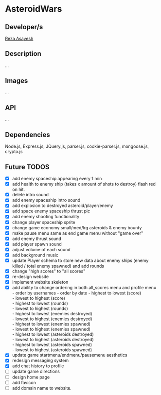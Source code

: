 # AsteroidWars

## Developer/s

[Reza Asayesh](https://github.com/rasayesh)<br/>

## Description

...

## Images

...

## API

...

## Dependencies

Node.js, Express.js, JQuery.js, parser.js, cookie-parser.js, mongoose.js, crypto.js

## Future TODOS

- [X] add enemy spaceship appearing every 1 min
- [X] add health to enemy ship (takes x amount of shots to destroy) flash red on hit.
- [X] delete intro sound
- [X] add enemy spaceship intro sound
- [X] add explosion to destroyed asteroid/player/enemy
- [X] add space enemy spaceship thrust pic 
- [X] add enemy shooting functionality
- [X] change player spaceship sprite
- [X] change game economy small/med/lrg asteroids & enemy bounty
- [X] make pause menu same as end game menu without "game over" 
- [X] add enemy thrust sound
- [X] add player spawn sound
- [X] adjust volume of each sound
- [X] add background music
- [X] update Player schema to store new data about enemy ships (enemy killed / total enemy spawned) and add rounds
- [X] change "high scores" to "all scores"
- [X] re-design website
- [X] implement website skeleton
- [X] add ability to change ordering in both all_scores menu and profile menu<br/>
      - order by usernames
      - order by date
      - highest to lowest (score)<br/>
      - lowest to highest (score)<br/>
      - highest to lowest (rounds)<br/>
      - lowest to highest (rounds)<br/>
      - highest to lowest (enemies destroyed)<br/>
      - lowest to highest (enemies destroyed)<br/>
      - highest to lowest (enemies spawned)<br/>
      - lowest to highest (enemies spawned)<br/>
      - highest to lowest (asteroids destroyed)<br/>
      - lowest to highest (asteroids destroyed)<br/>
      - highest to lowest (asteroids spawned)<br/>
      - lowest to highest (asteroids spawned)<br/>
- [X] update game startmenu/endmenu/pausemenu aesthetics
- [X] redesign messaging system
- [X] add chat history to profile
- [ ] update game directions
- [ ] design home page
- [ ] add favicon
- [ ] add domain name to website.
